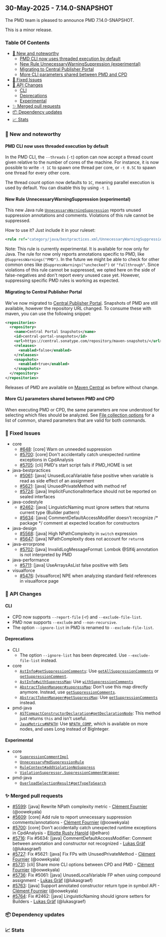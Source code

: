 


## 30-May-2025 - 7.14.0-SNAPSHOT

The PMD team is pleased to announce PMD 7.14.0-SNAPSHOT.

This is a minor release.

### Table Of Contents

* [🚀 New and noteworthy](#new-and-noteworthy)
    * [PMD CLI now uses threaded execution by default](#pmd-cli-now-uses-threaded-execution-by-default)
    * [New Rule UnnecessaryWarningSuppression (experimental)](#new-rule-unnecessarywarningsuppression-experimental)
    * [Migrating to Central Publisher Portal](#migrating-to-central-publisher-portal)
    * [More CLI parameters shared between PMD and CPD](#more-cli-parameters-shared-between-pmd-and-cpd)
* [🐛 Fixed Issues](#fixed-issues)
* [🚨 API Changes](#api-changes)
    * [CLI](#cli)
    * [Deprecations](#deprecations)
    * [Experimental](#experimental)
* [✨ Merged pull requests](#merged-pull-requests)
* [📦 Dependency updates](#dependency-updates)
* [📈 Stats](#stats)

### 🚀 New and noteworthy

#### PMD CLI now uses threaded execution by default

In the PMD CLI, the `--threads` (`-t`) option can now accept a thread
count given relative to the number of cores of the machine. For instance,
it is now possible to write `-t 1C` to spawn one thread per core, or `-t 0.5C`
to spawn one thread for every other core.

The thread count option now defaults to `1C`, meaning parallel execution
is used by default. You can disable this by using `-t 1`.

#### New Rule UnnecessaryWarningSuppression (experimental)

This new Java rule [`UnnecessaryWarningSuppression`](https://docs.pmd-code.org/pmd-doc-7.14.0-SNAPSHOT/pmd_rules_java_bestpractices.html#unnecessarywarningsuppression) reports unused suppression
annotations and comments. Violations of this rule cannot be suppressed.

How to use it? Just include it in your ruleset:

```xml
<rule ref="category/java/bestpractices.xml/UnnecessaryWarningSuppression" />
```

Note: This rule is currently experimental. It is available for now only for Java.
The rule for now only reports annotations specific to PMD, like `@SuppressWarnings("PMD")`.
In the future we might be able to check for other common ones like `@SuppressWarnings("unchecked")` or `"fallthrough"`.
Since violations of this rule cannot be suppressed, we opted here on the side of false-negatives and
don't report every unused case yet.
However, suppressing specific PMD rules is working as expected.

#### Migrating to Central Publisher Portal

We've now migrated to [Central Publisher Portal](https://central.sonatype.org/publish/publish-portal-guide/).
Snapshots of PMD are still available, however the repository URL changed. To consume these with maven, you can
use the following snippet:

```xml
<repositories>
  <repository>
    <name>Central Portal Snapshots</name>
    <id>central-portal-snapshots</id>
    <url>https://central.sonatype.com/repository/maven-snapshots/</url>
    <releases>
      <enabled>false</enabled>
    </releases>
    <snapshots>
      <enabled>true</enabled>
    </snapshots>
  </repository>
</repositories>
```

Releases of PMD are available on [Maven Central](https://central.sonatype.com/) as before without change.

#### More CLI parameters shared between PMD and CPD

When executing PMD or CPD, the same parameters are now understood for selecting which files should
be analyzed. See [File collection options](https://docs.pmd-code.org/pmd-doc-7.14.0-SNAPSHOT/pmd_userdocs_cli_reference.html#file-collection-options)
for a list of common, shared parameters that are valid for both commands.

### 🐛 Fixed Issues
* core
  * [#648](https://github.com/pmd/pmd/issues/648): \[core] Warn on unneeded suppression
  * [#5700](https://github.com/pmd/pmd/pull/5700): \[core] Don't accidentally catch unexpected runtime exceptions in CpdAnalysis
  * [#5705](https://github.com/pmd/pmd/issues/5705): \[cli] PMD's start script fails if PMD_HOME is set
* java-bestpractices
  * [#5061](https://github.com/pmd/pmd/issues/5061): \[java] UnusedLocalVariable false positive when variable is read as side effect of an assignment
  * [#5621](https://github.com/pmd/pmd/issues/5621): \[java] UnusedPrivateMethod with method ref
  * [#5724](https://github.com/pmd/pmd/issues/5724): \[java] ImplicitFunctionalInterface should not be reported on sealed interfaces
* java-codestyle
  * [#2462](https://github.com/pmd/pmd/issues/2462): \[java] LinguisticNaming must ignore setters that returns current type (Builder pattern)
  * [#5634](https://github.com/pmd/pmd/issues/5634): \[java] CommentDefaultAccessModifier doesn't recognize /* package */ comment at expected location for constructors
* java-design
  * [#5568](https://github.com/pmd/pmd/issues/5568): \[java] High NPathComplexity in `switch` expression
  * [#5647](https://github.com/pmd/pmd/issues/5647): \[java] NPathComplexity does not account for `return`s
* java-errorprone
  * [#5702](https://github.com/pmd/pmd/issues/5702): \[java] InvalidLogMessageFormat: Lombok @<!-- -->Slf4j annotation is not interpreted by PMD
* java-performance
  * [#5711](https://github.com/pmd/pmd/issues/5711): \[java] UseArraysAsList false positive with Sets
* visualforce
  * [#5476](https://github.com/pmd/pmd/issues/5476): \[visualforce] NPE when analyzing standard field references in visualforce page

### 🚨 API Changes
#### CLI
* CPD now supports `--report-file` (-r) and `--exclude-file-list`.
* PMD now supports `--exclude` and `--non-recursive`.
* The option `--ignore-list` in PMD is renamed to `--exclude-file-list`.

#### Deprecations
* CLI
  * The option `--ignore-list` has been deprecated. Use `--exclude-file-list` instead.
* core
  * <a href="https://docs.pmd-code.org/apidocs/pmd-core/7.14.0-SNAPSHOT/net/sourceforge/pmd/lang/ast/AstInfo.html#getSuppressionComments()"><code>AstInfo#getSuppressionComments</code></a>: Use <a href="https://docs.pmd-code.org/apidocs/pmd-core/7.14.0-SNAPSHOT/net/sourceforge/pmd/lang/ast/AstInfo.html#getAllSuppressionComments()"><code>getAllSuppressionComments</code></a>
    or <a href="https://docs.pmd-code.org/apidocs/pmd-core/7.14.0-SNAPSHOT/net/sourceforge/pmd/lang/ast/AstInfo.html#getSuppressionComment(int)"><code>getSuppressionComment</code></a>.
  * <a href="https://docs.pmd-code.org/apidocs/pmd-core/7.14.0-SNAPSHOT/net/sourceforge/pmd/lang/ast/AstInfo.html#withSuppressMap()"><code>AstInfo#withSuppressMap</code></a>: Use <a href="https://docs.pmd-code.org/apidocs/pmd-core/7.14.0-SNAPSHOT/net/sourceforge/pmd/lang/ast/AstInfo.html#withSuppressionComments(java.util.Collection)"><code>withSuppressionComments</code></a>
  * <a href="https://docs.pmd-code.org/apidocs/pmd-core/7.14.0-SNAPSHOT/net/sourceforge/pmd/lang/ast/impl/javacc/AbstractTokenManager.html#suppressMap"><code>AbstractTokenManager#suppressMap</code></a>: Don't use this map directly anymore. Instead,
    use <a href="https://docs.pmd-code.org/apidocs/pmd-core/7.14.0-SNAPSHOT/net/sourceforge/pmd/lang/ast/impl/javacc/AbstractTokenManager.html#getSuppressionComments()"><code>getSuppressionComments</code></a>.
  * <a href="https://docs.pmd-code.org/apidocs/pmd-core/7.14.0-SNAPSHOT/net/sourceforge/pmd/lang/ast/impl/javacc/AbstractTokenManager.html#getSuppressMap()"><code>AbstractTokenManager#getSuppressMap</code></a>: Use
    <a href="https://docs.pmd-code.org/apidocs/pmd-core/7.14.0-SNAPSHOT/net/sourceforge/pmd/lang/ast/impl/javacc/AbstractTokenManager.html#getSuppressionComments()"><code>getSuppressionComments</code></a> instead.
* pmd-java
  * <a href="https://docs.pmd-code.org/apidocs/pmd-java/7.14.0-SNAPSHOT/net/sourceforge/pmd/lang/java/ast/ASTCompactConstructorDeclaration.html#getDeclarationNode()"><code>ASTCompactConstructorDeclaration#getDeclarationNode</code></a>: This method just returns `this` and isn't useful.
  * <a href="https://docs.pmd-code.org/apidocs/pmd-java/7.14.0-SNAPSHOT/net/sourceforge/pmd/lang/java/metrics/JavaMetrics.html#NPATH"><code>JavaMetrics#NPATH</code></a>: Use <a href="https://docs.pmd-code.org/apidocs/pmd-java/7.14.0-SNAPSHOT/net/sourceforge/pmd/lang/java/metrics/JavaMetrics.html#NPATH_COMP"><code>NPATH_COMP</code></a>, which is available on more nodes,
    and uses Long instead of BigInteger.

#### Experimental
* core
  * <a href="https://docs.pmd-code.org/apidocs/pmd-core/7.14.0-SNAPSHOT/net/sourceforge/pmd/lang/ast/impl/SuppressionCommentImpl.html#"><code>SuppressionCommentImpl</code></a>
  * <a href="https://docs.pmd-code.org/apidocs/pmd-core/7.14.0-SNAPSHOT/net/sourceforge/pmd/lang/rule/impl/UnnecessaryPmdSuppressionRule.html#"><code>UnnecessaryPmdSuppressionRule</code></a>
  * <a href="https://docs.pmd-code.org/apidocs/pmd-core/7.14.0-SNAPSHOT/net/sourceforge/pmd/reporting/RuleContext.html#addViolationNoSuppress(net.sourceforge.pmd.reporting.Reportable,net.sourceforge.pmd.lang.ast.AstInfo,java.lang.String,java.lang.Object...)"><code>RuleContext#addViolationNoSuppress</code></a>
  * <a href="https://docs.pmd-code.org/apidocs/pmd-core/7.14.0-SNAPSHOT/net/sourceforge/pmd/reporting/ViolationSuppressor.SuppressionCommentWrapper.html#"><code>ViolationSuppressor.SuppressionCommentWrapper</code></a>
* pmd-java
  * <a href="https://docs.pmd-code.org/apidocs/pmd-java/7.14.0-SNAPSHOT/net/sourceforge/pmd/lang/java/types/OverloadSelectionResult.html#getTypeToSearch()"><code>OverloadSelectionResult#getTypeToSearch</code></a>

### ✨ Merged pull requests
<!-- content will be automatically generated, see /do-release.sh -->
* [#5599](https://github.com/pmd/pmd/pull/5599): \[java] Rewrite NPath complexity metric - [Clément Fournier](https://github.com/oowekyala) (@oowekyala)
* [#5609](https://github.com/pmd/pmd/pull/5609): \[core] Add rule to report unnecessary suppression comments/annotations - [Clément Fournier](https://github.com/oowekyala) (@oowekyala)
* [#5700](https://github.com/pmd/pmd/pull/5700): \[core] Don't accidentally catch unexpected runtime exceptions in CpdAnalysis - [Elliotte Rusty Harold](https://github.com/elharo) (@elharo)
* [#5716](https://github.com/pmd/pmd/pull/5716): Fix #5634: \[java] CommentDefaultAccessModifier: Comment between annotation and constructor not recognized - [Lukas Gräf](https://github.com/lukasgraef) (@lukasgraef)
* [#5727](https://github.com/pmd/pmd/pull/5727): Fix #5621: \[java] Fix FPs with UnusedPrivateMethod - [Clément Fournier](https://github.com/oowekyala) (@oowekyala)
* [#5731](https://github.com/pmd/pmd/pull/5731): \[cli] Share more CLI options between CPD and PMD - [Clément Fournier](https://github.com/oowekyala) (@oowekyala)
* [#5736](https://github.com/pmd/pmd/pull/5736): Fix #5061: \[java] UnusedLocalVariable FP when using compound assignment - [Lukas Gräf](https://github.com/lukasgraef) (@lukasgraef)
* [#5763](https://github.com/pmd/pmd/pull/5763): \[java] Support annotated constructor return type in symbol API - [Clément Fournier](https://github.com/oowekyala) (@oowekyala)
* [#5764](https://github.com/pmd/pmd/pull/5764): Fix #2462: \[java] LinguisticNaming should ignore setters for Builders  - [Lukas Gräf](https://github.com/lukasgraef) (@lukasgraef)

### 📦 Dependency updates
<!-- content will be automatically generated, see /do-release.sh -->

### 📈 Stats
<!-- content will be automatically generated, see /do-release.sh -->



